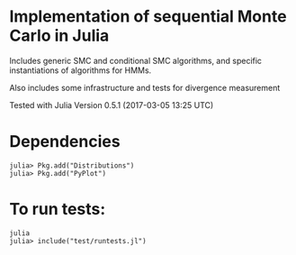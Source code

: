 # Implementation of sequential Monte Carlo in Julia

Includes generic SMC and conditional SMC algorithms, and
specific instantiations of algorithms for HMMs.

Also includes some infrastructure and tests for divergence measurement

Tested with Julia Version 0.5.1 (2017-03-05 13:25 UTC)

# Dependencies

```
julia> Pkg.add("Distributions")
julia> Pkg.add("PyPlot")
```

# To run tests:

```
julia
julia> include("test/runtests.jl")

```

